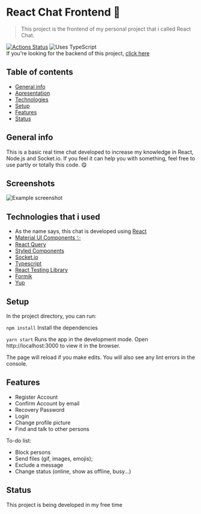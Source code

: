 # React Chat Frontend :speech_balloon:
> This project is the frontend of my personal project that i called React Chat. <br>

 [![Actions Status](https://github.com/veronesecoms/react-chat-front/workflows/CI/badge.svg)](https://github.com/veronesecoms/react-chat-front/actions) ![Uses TypeScript](https://img.shields.io/badge/Uses-Typescript-294E80.svg)
 <br>
If you're looking for the backend of this project, [click here](https://github.com/veronesecoms/react-chat-back)

## Table of contents
* [General info](#general-info)
* [Apresentation](#apresentation)
* [Technologies](#technologies)
* [Setup](#setup)
* [Features](#features)
* [Status](#status)

## General info
This is a basic real time chat developed to increase my knowledge in React, Node.js and Socket.io. If you feel it can help you with something, feel free to use partly or totally this code. :yum: 

## Screenshots
![Example screenshot](./img/screenshot.png)

## Technologies that i used
* As the name says, this chat is developed using [React](https://pt-br.reactjs.org/)
* [Material UI Components :sparkles: ](https://material-ui.com/pt/components/buttons/)
* [React Query](https://github.com/tannerlinsley/react-query)
* [Styled Components](https://styled-components.com/)
* [Socket.io](https://socket.io/)
* [Typescript](https://www.typescriptlang.org/)
* [React Testing Library](https://testing-library.com/docs/react-testing-library/intro)
* [Formik](https://formik.org/docs/overview)
* [Yup](https://github.com/jquense/yup)

## Setup
In the project directory, you can run:

``npm install``
Install the dependencies

``yarn start``
Runs the app in the development mode.
Open http://localhost:3000 to view it in the browser.

The page will reload if you make edits.
You will also see any lint errors in the console.

## Features
* Register Account
* Confirm Account by email
* Recovery Password
* Login
* Change profile picture
* Find and talk to other persons

To-do list:
* Block persons
* Send files (gif, images, emojis);
* Exclude a message
* Change status (online, show as offline, busy...)

## Status
This project is being developed in my free time
